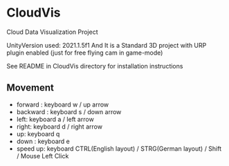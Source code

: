 # CloudVis
Cloud Data Visualization Project

UnityVersion used: 2021.1.5f1
And It is a Standard 3D project with URP plugin enabled (just for free flying cam in game-mode)

See README in CloudVis directory for installation instructions

## Movement
- forward : keyboard w / up arrow
- backward : keyboard s / down arrow
- left: keyboard a / left arrow
- right: keyboard d / right arrow
- up: keyboard q
- down : keyboard e
- speed up: keyboard CTRL(English layout) / STRG(German layout) / Shift / Mouse Left Click
